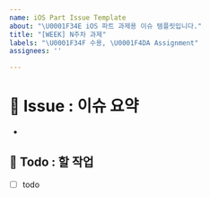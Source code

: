 ```yaml
---
name: iOS Part Issue Template
about: "\U0001F34E iOS 파트 과제용 이슈 템플릿입니다."
title: "[WEEK] N주차 과제"
labels: "\U0001F34F 수용, \U0001F4DA Assignment"
assignees: ''

---
```


# 🍎 Issue : 이슈 요약

<!-- N차 과제에 대해 설명해주세요. -->
- 

## 📝 Todo : 할 작업

<!-- 해야 할 일을 적어주세요. -->

- [ ] todo
